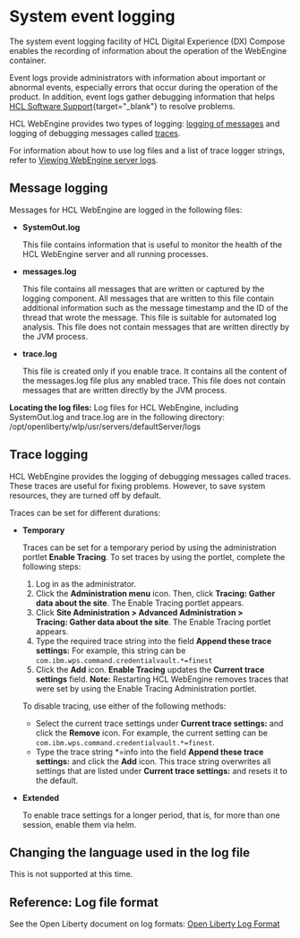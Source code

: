 # System event logging

The system event logging facility of HCL Digital Experience (DX) Compose enables the recording of information about the operation of the WebEngine container.

Event logs provide administrators with information about important or abnormal events, especially errors that occur during the operation of the product. In addition, event logs gather debugging information that helps [HCL Software Support](https://support.hcl-software.com/csm){target="_blank"} to resolve problems.

HCL WebEngine provides two types of logging: [logging of messages](#message-logging) and logging of debugging messages called [traces](#trace-logging).

For information about how to use log files and a list of trace logger strings, refer to [Viewing WebEngine server logs](../../logging_webengine.md).

## Message logging

Messages for HCL WebEngine are logged in the following files:

-   **SystemOut.log**

    This file contains information that is useful to monitor the health of the HCL WebEngine server and all running processes.

-   **messages.log**

    This file contains all messages that are written or captured by the logging component. All messages that are written to this file contain additional information such as the message timestamp and the ID of the thread that wrote the message. This file is suitable for automated log analysis. This file does not contain messages that are written directly by the JVM process.

-   **trace.log**

    This file is created only if you enable trace. It contains all the content of the messages.log file plus any enabled trace. This file does not contain messages that are written directly by the JVM process.


**Locating the log files:** Log files for HCL WebEngine, including SystemOut.log and trace.log are in the following directory: /opt/openliberty/wlp/usr/servers/defaultServer/logs

## Trace logging

HCL WebEngine provides the logging of debugging messages called traces. These traces are useful for fixing problems. However, to save system resources, they are turned off by default.

Traces can be set for different durations:

-   **Temporary**

    Traces can be set for a temporary period by using the administration portlet **Enable Tracing**. To set traces by using the portlet, complete the following steps:

    1.  Log in as the administrator.
    2.  Click the **Administration menu** icon. Then, click **Tracing: Gather data about the site**. The Enable Tracing portlet appears.
    3.  Click **Site Administration > Advanced Administration > Tracing: Gather data about the site**. The Enable Tracing portlet appears.
    4.  Type the required trace string into the field **Append these trace settings:** For example, this string can be `com.ibm.wps.command.credentialvault.*=finest`
    5.  Click the **Add** icon. **Enable Tracing** updates the **Current trace settings** field.
    **Note:** Restarting HCL WebEngine removes traces that were set by using the Enable Tracing Administration portlet.

    To disable tracing, use either of the following methods:

    -   Select the current trace settings under **Current trace settings:** and click the **Remove** icon. For example, the current setting can be `com.ibm.wps.command.credentialvault.*=finest`.
    -   Type the trace string *=info into the field **Append these trace settings:** and click the **Add** icon. This trace string overwrites all settings that are listed under **Current trace settings:** and resets it to the default.
-   **Extended**

    To enable trace settings for a longer period, that is, for more than one session, enable them via helm. 

## Changing the language used in the log file

This is not supported at this time.

## Reference: Log file format

See the Open Liberty document on log formats: [Open Liberty Log Format](https://openliberty.io/docs/latest/log-trace-configuration.html#log_formats)